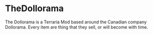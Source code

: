 # TheDollorama
The Dollorama is a Terraria Mod based around the Canadian company Dollorama. Every item are thing that they sell, or will become with time.
